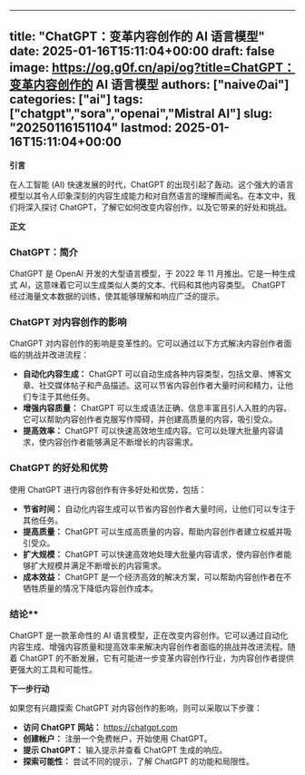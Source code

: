 
---
title: "ChatGPT：变革内容创作的 AI 语言模型"
date: 2025-01-16T15:11:04+00:00
draft: false
image: https://og.g0f.cn/api/og?title=ChatGPT：变革内容创作的 AI 语言模型
authors: ["naiveのai"]
categories: ["ai"]
tags: ["chatgpt","sora","openai","Mistral AI"]
slug: "20250116151104"
lastmod: 2025-01-16T15:11:04+00:00
---
**引言**

在人工智能 (AI) 快速发展的时代，ChatGPT 的出现引起了轰动。这个强大的语言模型以其令人印象深刻的内容生成能力和对自然语言的理解而闻名。在本文中，我们将深入探讨 ChatGPT，了解它如何改变内容创作，以及它带来的好处和挑战。

**正文**

### ChatGPT：简介

ChatGPT 是 OpenAI 开发的大型语言模型，于 2022 年 11 月推出。它是一种生成式 AI，这意味着它可以生成类似人类的文本、代码和其他内容类型。 ChatGPT 经过海量文本数据的训练，使其能够理解和响应广泛的提示。

### ChatGPT 对内容创作的影响

ChatGPT 对内容创作的影响是变革性的。它可以通过以下方式解决内容创作者面临的挑战并改进流程：

- **自动化内容生成：** ChatGPT 可以自动生成各种内容类型，包括文章、博客文章、社交媒体帖子和产品描述。这可以节省内容创作者大量时间和精力，让他们专注于其他任务。
- **增强内容质量：** ChatGPT 可以生成语法正确、信息丰富且引人入胜的内容。它可以帮助内容创作者克服写作障碍，并创建高质量的内容，吸引受众。
- **提高效率：** ChatGPT 可以快速高效地生成内容。它可以处理大批量内容请求，使内容创作者能够满足不断增长的内容需求。

### ChatGPT 的好处和优势

使用 ChatGPT 进行内容创作有许多好处和优势，包括：

- **节省时间：** 自动化内容生成可以节省内容创作者大量时间，让他们可以专注于其他任务。
- **提高质量：** ChatGPT 可以生成高质量的内容，帮助内容创作者建立权威并吸引受众。
- **扩大规模：** ChatGPT 可以快速高效地处理大批量内容请求，使内容创作者能够扩大规模并满足不断增长的内容需求。
- **成本效益：** ChatGPT 是一个经济高效的解决方案，可以帮助内容创作者在不牺牲质量的情况下降低内容创作成本。

### 结论**

ChatGPT 是一款革命性的 AI 语言模型，正在改变内容创作。它可以通过自动化内容生成、增强内容质量和提高效率来解决内容创作者面临的挑战并改进流程。随着 ChatGPT 的不断发展，它有可能进一步变革内容创作行业，为内容创作者提供更强大的工具和可能性。

**下一步行动**

如果您有兴趣探索 ChatGPT 对内容创作的影响，则可以采取以下步骤：

- **访问 ChatGPT 网站：** https://chatgpt.com
- **创建帐户：** 注册一个免费帐户，开始使用 ChatGPT。
- **提示 ChatGPT：** 输入提示并查看 ChatGPT 生成的响应。
- **探索可能性：** 尝试不同的提示，了解 ChatGPT 的功能和局限性。